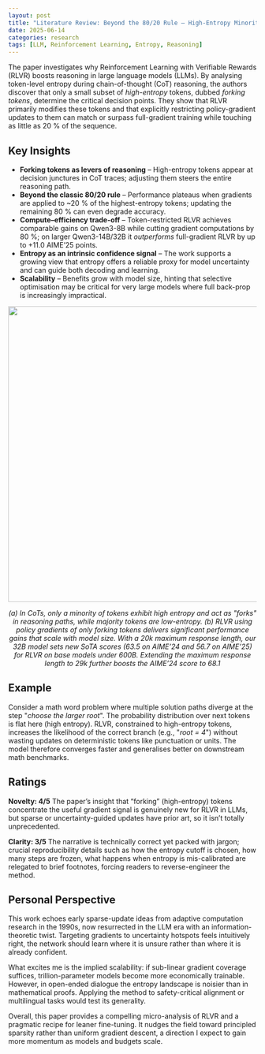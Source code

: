 ```yaml
---
layout: post
title: "Literature Review: Beyond the 80/20 Rule – High-Entropy Minority Tokens Drive Effective RL for LLM Reasoning"
date: 2025-06-14
categories: research
tags: [LLM, Reinforcement Learning, Entropy, Reasoning]
---
```


The paper investigates why Reinforcement Learning with Verifiable Rewards (RLVR) boosts reasoning in large language models (LLMs). By analysing token-level entropy during chain-of-thought (CoT) reasoning, the authors discover that only a small subset of _high-entropy_ tokens, dubbed _forking tokens_, determine the critical decision points. They show that RLVR primarily modifies these tokens and that explicitly restricting policy-gradient updates to them can match or surpass full-gradient training while touching as little as 20 % of the sequence.

## Key Insights

- **Forking tokens as levers of reasoning** – High-entropy tokens appear at decision junctures in CoT traces; adjusting them steers the entire reasoning path.
- **Beyond the classic 80/20 rule** – Performance plateaus when gradients are applied to ~20 % of the highest-entropy tokens; updating the remaining 80 % can even degrade accuracy.
- **Compute–efficiency trade-off** – Token-restricted RLVR achieves comparable gains on Qwen3-8B while cutting gradient computations by 80 %; on larger Qwen3-14B/32B it _outperforms_ full-gradient RLVR by up to +11.0 AIME’25 points.
- **Entropy as an intrinsic confidence signal** – The work supports a growing view that entropy offers a reliable proxy for model uncertainty and can guide both decoding and learning.
- **Scalability** – Benefits grow with model size, hinting that selective optimisation may be critical for very large models where full back-prop is increasingly impractical.

<p align="center">
  <img src="../../../assets/img/literature/22_0.png" width="600"/>
</p>
<p align="center"><em>(a) In CoTs, only a minority of tokens exhibit high entropy and act as "forks" in reasoning paths, while majority tokens are low-entropy. (b) RLVR using policy gradients of only forking tokens delivers significant performance gains that scale with model size. With a 20k maximum response length, our 32B model sets new SoTA scores (63.5 on AIME’24 and 56.7 on AIME’25) for RLVR on base models under 600B. Extending the maximum response length to 29k further boosts the AIME’24 score to 68.1</em></p>

## Example

Consider a math word problem where multiple solution paths diverge at the step "_choose the larger root_". The probability distribution over next tokens is flat here (high entropy). RLVR, constrained to high-entropy tokens, increases the likelihood of the correct branch (e.g., "_root = 4_") without wasting updates on deterministic tokens like punctuation or units. The model therefore converges faster and generalises better on downstream math benchmarks.

## Ratings

**Novelty: 4/5**
The paper’s insight that “forking” (high-entropy) tokens concentrate the useful gradient signal is genuinely new for RLVR in LLMs, but sparse or uncertainty-guided updates have prior art, so it isn’t totally unprecedented.

**Clarity: 3/5**
The narrative is technically correct yet packed with jargon; crucial reproducibility details such as how the entropy cutoff is chosen, how many steps are frozen, what happens when entropy is mis-calibrated are relegated to brief footnotes, forcing readers to reverse-engineer the method.

## Personal Perspective

This work echoes early sparse-update ideas from adaptive computation research in the 1990s, now resurrected in the LLM era with an information-theoretic twist. Targeting gradients to uncertainty hotspots feels intuitively right, the network should learn where it is unsure rather than where it is already confident.

What excites me is the implied scalability: if sub-linear gradient coverage suffices, trillion-parameter models become more economically trainable. However, in open-ended dialogue the entropy landscape is noisier than in mathematical proofs. Applying the method to safety-critical alignment or multilingual tasks would test its generality.

Overall, this paper provides a compelling micro-analysis of RLVR and a pragmatic recipe for leaner fine-tuning. It nudges the field toward principled sparsity rather than uniform gradient descent, a direction I expect to gain more momentum as models and budgets scale.
